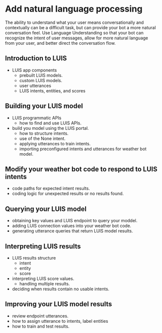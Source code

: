 # Add natural language processing
The ability to understand what your user means conversationally and contextually can be a difficult task, but can provide your bot a more natural conversation feel. Use Language Understanding so that your bot can recognize the intent of user messages, allow for more natural language from your user, and better direct the conversation flow.

## Introduction to LUIS
* LUIS app components
  - prebuilt LUIS models.
  - custom LUIS models.
  - user utterances
  - LUIS intents, entities, and scores
  
## Building your LUIS model
* LUIS programmatic APIs
  - how to find and use LUIS APIs.
* build you model using the LUIS portal.
  - how to structure intents.
  - use of the None intent.
  - applying utterances to train intents.
  - importing preconfigured intents and utterances for weather bot model.
  
## Modify your weather bot code to respond to LUIS intents
* code paths for expected intent results.
* coding logic for unexpected results or no results found.

## Querying your LUIS model
* obtaining key values and LUIS endpoint to query your moddel.
* adding LUIS connection values into your weather bot code.
* generating utterance queries that return LUIS model results.

## Interpreting LUIS results
* LUIS results structure
  - intent
  - entity
  - score
* interpreting LUIS score values.
  - handling multiple results.
* deciding when results contain no usable intents.

## Improving your LUIS model results
* review endpoint utterances.
* how to assign utterance to intents, label entities
* how to train and test results.
